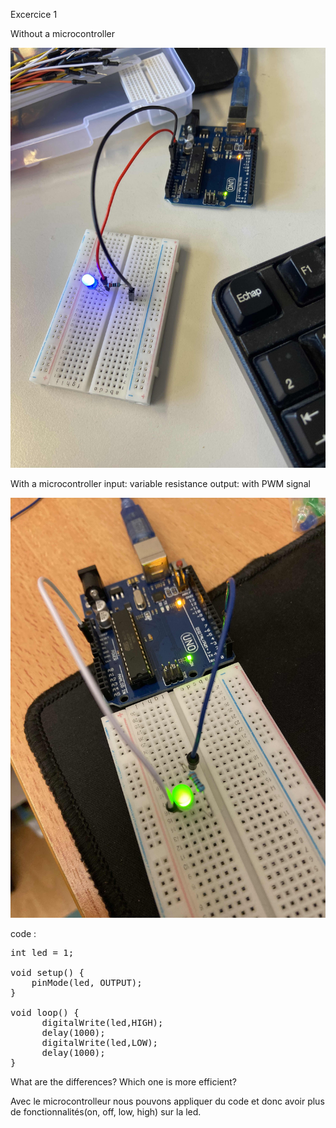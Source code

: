 Excercice 1

Without a microcontroller

<img src="without_microcontroller.jpg" alt="without_microcontroller">

With a microcontroller
    input: variable resistance
    output: with PWM signal

<img src="with_microcontroller.jpg" alt="with_microcontroller">

code :
<pre>
int led = 1;

void setup() {
    pinMode(led, OUTPUT);
}

void loop() {
      digitalWrite(led,HIGH);
      delay(1000);
      digitalWrite(led,LOW);
      delay(1000);
}
</pre>
What are the differences? Which one is more efficient?

Avec le microcontrolleur nous pouvons appliquer du code et donc avoir plus de fonctionnalités(on, off, low, high) sur la led.
